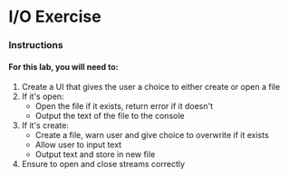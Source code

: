# I/O Exercise

### Instructions
#### For this lab, you will need to:
1. Create a UI that gives the user a choice to either create or open a file
2. If it's open:
    * Open the file if it exists, return error if it doesn't
    * Output the text of the file to the console
3. If it's create:
    * Create a file, warn user and give choice to overwrite if it exists
    * Allow user to input text
    * Output text and store in new file
4. Ensure to open and close streams correctly
